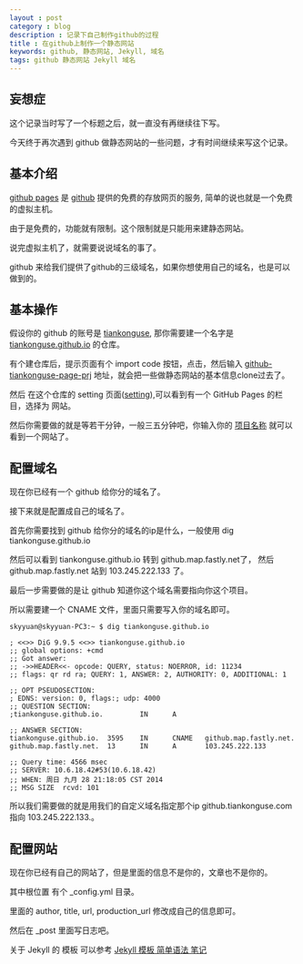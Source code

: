 ```yaml
---
layout : post 
category : blog
description : 记录下自己制作github的过程 
title : 在github上制作一个静态网站 
keywords: github, 静态网站, Jekyll, 域名
tags: github 静态网站 Jekyll 域名
---
```



## 妄想症

这个记录当时写了一个标题之后，就一直没有再继续往下写。

今天终于再次遇到 github 做静态网站的一些问题，才有时间继续来写这个记录。


## 基本介绍

[github pages][github-page] 是 [github][] 提供的免费的存放网页的服务, 简单的说也就是一个免费的虚拟主机。

由于是免费的，功能就有限制。这个限制就是只能用来建静态网站。

说完虚拟主机了，就需要说说域名的事了。

github 来给我们提供了github的三级域名，如果你想使用自己的域名，也是可以做到的。


## 基本操作

假设你的 github 的账号是 [tiankonguse][github-home], 那你需要建一个名字是 [tiankonguse.github.io][tiankonguse-page] 的仓库。

有个建仓库后，提示页面有个 import code 按钮，点击，然后输入 [github-tiankonguse-page-prj][] 地址，就会把一些做静态网站的基本信息clone过去了。

然后 在这个仓库的 setting 页面([setting][]),可以看到有一个 GitHub Pages  的栏目，选择为 网站。

然后你需要做的就是等若干分钟，一般三五分钟吧，你输入你的 [项目名称][tiankonguse-page] 就可以看到一个网站了。

## 配置域名

现在你已经有一个 github 给你分的域名了。

接下来就是配置成自己的域名了。

首先你需要找到 github 给你分的域名的ip是什么，一般使用 dig tiankonguse.github.io

然后可以看到 tiankonguse.github.io 转到 github.map.fastly.net了， 然后 github.map.fastly.net 站到  103.245.222.133 了。

最后一步需要做的是让 github 知道你这个域名需要指向你这个项目。

所以需要建一个 CNAME 文件，里面只需要写入你的域名即可。

```
skyyuan@skyyuan-PC3:~ $ dig tiankonguse.github.io

; <<>> DiG 9.9.5 <<>> tiankonguse.github.io
;; global options: +cmd
;; Got answer:
;; ->>HEADER<<- opcode: QUERY, status: NOERROR, id: 11234
;; flags: qr rd ra; QUERY: 1, ANSWER: 2, AUTHORITY: 0, ADDITIONAL: 1

;; OPT PSEUDOSECTION:
; EDNS: version: 0, flags:; udp: 4000
;; QUESTION SECTION:
;tiankonguse.github.io.         IN      A

;; ANSWER SECTION:
tiankonguse.github.io.  3595    IN      CNAME   github.map.fastly.net.
github.map.fastly.net.  13      IN      A       103.245.222.133

;; Query time: 4566 msec
;; SERVER: 10.6.18.42#53(10.6.18.42)
;; WHEN: 周日 九月 28 21:18:05 CST 2014
;; MSG SIZE  rcvd: 101
```

所以我们需要做的就是用我们的自定义域名指定那个ip github.tiankonguse.com 指向 103.245.222.133.。



## 配置网站

现在你已经有自己的网站了，但是里面的信息不是你的，文章也不是你的。

其中根位置 有个 _config.yml 目录。

里面的 author, title, url, production_url 修改成自己的信息即可。

然后在 _post 里面写日志吧。

关于 Jekyll 的 模板 可以参考 [Jekyll 模板 简单语法 笔记][jekyll-base-record]






[jekyll-base-record]: http://github.tiankonguse.com/blog/2014/09/26/jekyll-base-record/
[github-tiankonguse-page-prj]: https://github.com/tiankonguse/tiankonguse.github.io
[setting]: https://github.com/tiankonguse/tiankonguse.github.io/settings
[github-home]: https://github.com/tiankonguse
[tiankonguse-page]: http://tiankonguse.github.io
[tiankonguse]: http://tiankonguse.com
[github-tiankonguse]: http://github.tiankonguse.com/
[github-page]: http://pages.github.com/
[github]: https://github.com/
